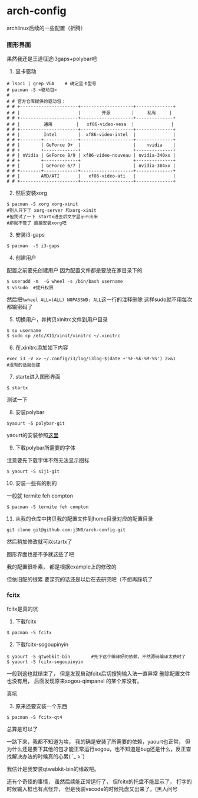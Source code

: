 # arch-config
archlinux后续的一些配置（折腾）

### 图形界面
果然我还是王道征途i3gaps+polybar吧

1. 显卡驱动
```
# lspci | grep VGA    # 确定显卡型号
# pacman -S <驱动包>
#
# # 官方仓库提供的驱动包：
# # +----------------------+--------------------+--------------+
# # |                      |        开源        |     私有     |
# # +----------------------+--------------------+--------------+
# # |         通用         |   xf86-video-vesa  |              |
# # +----------------------+--------------------+--------------+
# # |         Intel        |  xf86-video-intel  |              |
# # +--------+-------------+--------------------+--------------+
# # |        | GeForce 9+  |                    |    nvidia    |
# # +        +-------------+                    +--------------+
# # | nVidia | GeForce 8/9 | xf86-video-nouveau | nvidia-340xx |
# # +        +-------------+                    +--------------+
# # |        | GeForce 6/7 |                    | nvidia-304xx |
# # +--------+-------------+--------------------+--------------+
# # |        AMD/ATI       |   xf86-video-ati   |              |
# # +----------------------+--------------------+--------------+
```

2. 然后安装xorg
```
$ pacman -S xorg xorg-xinit
#别人只下了 xorg-server 和xorg-xinit
#但我试了一下 startx进去后文字显示不出来
#那就不管了 直接安装xorg吧
```
3. 安装i3-gaps
```
$ pacman  -S i3-gaps
```
4. 创建用户

配置之前要先创建用户
因为配置文件都是要放在家目录下的
```
$ useradd -m  -G wheel -s /bin/bash username
$ visudo  #提升权限
```
然后把`%wheel ALL=(ALL) NOPASSWD: ALL`这一行的注释删除
这样sudo就不用每次都输密码了

5. 切换用户，并拷贝xinitrc文件到用户目录
```
$ su username
$ sudo cp /etc/X11/xinit/xinitrc ~/.xinitrc
```
6. 在.xinitrc添加如下内容
```
exec i3 -V >> ~/.config/i3/log/i3log-$(date +'%F-%k-%M-%S') 2>&1
#没有的话就创建
```

7. startx进入图形界面
```
$ startx
```
测试一下

8. 安装polybar 
```
$yaourt -S polybar-git
```
yaourt的安装参照[这里](https://archlinux.fr/yaourt-en)

9. 下载polybar所需要的字体

注意要先下载字体不然无法显示图标
```
$ yaourt -S siji-git
```
10. 安装一些有的别的

一般就 termite feh compton
```
$ pacman -S termite feh compton
```
11. 从我的仓库中拷贝我的配置文件到home目录对应的配置目录
```
git clone git@github.com:j3N0/arch-config.git
```
然后稍加修改就可以startx了

图形界面也差不多就这些了吧

我的配置很朴素， 都是根据example上的修改的 

但依旧配的很累 要深究的话还是以后在去研究吧（不想再踩坑了


### fcitx
fcitx是真的坑
1. 下载fcitx
```
$ pacman -S fcitx
```
2. 下载fcitx-sogoupinyin
```
$ yaourt -S qtwebkit-bin        #先下这个编译好的依赖，不然源码编译太费时了
$ yaourt -S fcitx-sogoupinyin
```
一般到这也就结束了， 但是发现启动fcitx后切搜狗输入法一直异常
删除配置文件也没有用， 后面发现原来sogou-qimpanel 的某个库没有。

真坑

3. 原来还要安装一个东西
```
$ pacman -S fcitx-qt4
```
总算是可以了

一路下来，我都不知道为啥， 我的确是安装了所需要的依赖，yaourt也正常，
但为什么还是要下其他的包才能正常运行sogou，也不知道是bug还是什么，反正查找解决办法的时候真的心累( ´_ゝ`)

我估计是我安装qtwebkit-bin的缘故吧。

还有个奇怪的事情， 虽然后续能正常运行了， 但fcitx的托盘不能显示了， 打字的时候输入框也有点怪异， 但是我装vscode的时候托盘又出来了。(黑人问号



